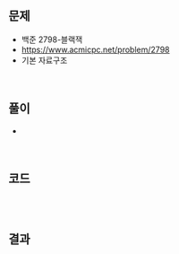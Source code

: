 ## 문제

* 백준 2798-블랙잭
* https://www.acmicpc.net/problem/2798
* 기본 자료구조



</br>



## 풀이

* 

</br>



## 코드

```

```



</br>



## 결과



